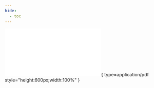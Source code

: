 ```yaml
---
hide:
  - toc
---
```

![WLab1.pdf](./WLab1.pdf){ type=application/pdf style="height:600px;width:100%" }
